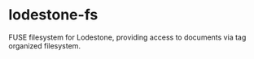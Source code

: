 # lodestone-fs
FUSE filesystem for Lodestone, providing access to documents via tag organized filesystem.
